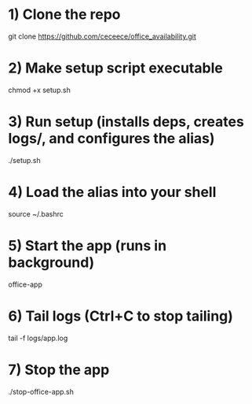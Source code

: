 # 1) Clone the repo
git clone https://github.com/ceceece/office_availability.git

# 2) Make setup script executable
chmod +x setup.sh

# 3) Run setup (installs deps, creates logs/, and configures the alias)
./setup.sh

# 4) Load the alias into your shell
source ~/.bashrc

# 5) Start the app (runs in background)
office-app

# 6) Tail logs (Ctrl+C to stop tailing)
tail -f logs/app.log

# 7) Stop the app
./stop-office-app.sh
